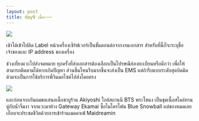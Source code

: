 ```yaml
---
layout: post
title: day9 เนื้อ~~~
---
```

![](https://lh3.googleusercontent.com/YnsTCnPHdFlqf-q_1QevDR9AQ_CeJFR6uxBkEBTkcNR4KIech4sx6IQIJBM92WeSkrGmoZiUjKu97fy4bg6iseAXYrhGyBufvzJxz27ld_dC4oZyTGZVd84E7QO2PfXn6jrLwk4oBWmaRuIdtOws_aJO57DBQGd6RDXN87SgVK8AW8bSrI79amLlCrCZ5UozeWEnV4Dr8YKZqtgqTW52e3_hJHj7-O3Yi3FgkCevneMkZI8VpJygJxz9N9QI04KYfrxau-f2E_2duXbI7nmSV5uTc3ARQeodrZDMIzq7U47oejU2uLovxZs6rCkcaljZP99NBsV0uLw9XLdMQGgAfNVdnqB78ALMFLbjgrcBx11oHpmVLj-6SprwldpIB9C9UpI33ikfKg6kvmDHijo4HSm02vzVtS4A7I2HWQoSg0KdL-LvWQ5NLml1nw01ypPeL2dViy0k3RhmVyAnFhKRJwDR5sZJU2JXsj5JMn-y9iTd_mbHTvuF2UCkBMXjeCA6r357zX-GiDbO9bV69WVusT261i7tYqN27CGf4o5ob2C7a1ldQ_04PzduAnEwb0-eQuuMVlEmO8ru7g_WAgEh4w0axp4AnxGER2S018Fp5rSI9wCumg=w811-h1081-no)

เช้าได้เข้าไปติด Label หน้าเครื่องเซิร์ฟเวอร์เป็นขั้นตอนต่อจากงานเอกสาร สำหรับที่นี้ก็จะระบุชื่อเจ้าของและ IP address ของเครื่อง

ช่วงเที่ยงแวะไปส่งจดหมาย ทุกครั้งที่ส่งเอกสารต้องเลือกเป็นไปรษณีย์ลงทะเบียนหรือดีกว่า เพื่อให้สามารถติดตามได้หากเกิดปัญหา ส่วนชิ้นไหนรีบมากขึ้นจะส่งเป็น EMS แต่ถ้ารีบแบบระดับสุดบิดมิดด้ามจะเป็นการใช้บริการพี่วินมอไซค์ไปส่งโดยตรง

![](https://lh3.googleusercontent.com/LKpAfMs1OZWuSAbXuoLB1YUZh8gal0JEOw624jnp8XX6QDXkfumasn9DHfCwgwueGwjRbjl2uttfLs_l_VXSrDaugjEy2VXso41HwmQO3DAu8KeH6_Q0YGkk0kHjwGyPMsbDem6ih5wpDKXHA1clCJunkAQhqcb8U7lZBP3vgeQGAZhq18UV07tGPDmH6z8ShZqvNG2ZeFxpZzaTUhpLd56dSBUlVfztcqvJ2nesMj-4IdmYwUGHNT-Y1DnejtAS3-DoaY2atUULMDNahRU_duGG4GZZ2-PAo4kz4zetAR_meqDiSEP1-sQX4wiWpRE5gG5Sejh5HOzKtDwfnz-NcMD4ZfAKIsALAhN_S6fXZNIsJzTQLeIv8uzo1UcyOFr58TN65ZIPTIxmXSfRvmMK34O_l0GphnO5bIZvPBvqPiFLHlAzeA5_gd9ujZzKbQqhQwFifOaWkdPJLfienoJsWrPu5iN2qQxvMFIiGtHUdGqHDGKbIs6kjI_wU6nmiHCCA0p2bCgiDH6OQBfP3aWm-Ntna-hox3Bv6ESU8-BMGIgbSZdfwADxBXLWqao89gQx48EZ3OCWpZM9kGqc6tOVQwQch8kaukrKy3GGkXcYCOO_VUFM3g=w811-h1081-no)

และก่อนจากกันผมขอเสนอเนื้อชาบูร้าน Akiyoshi ใกล้สถานนี BTS พระโขนง เป็นชุดเนื้อสไดล์ทานคู่กับน้ำจิ้มงา จากแวะมาห้าง Gateway Ekamai ซื้อไมโครโฟน Blue Snowball แต่ของหมดเลยเกือบจะประชดชีวิตด้วยการเข้าร้านเมดคาเฟ่ Maidreamin
